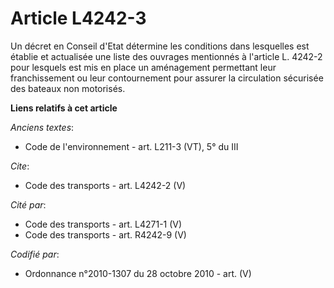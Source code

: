# Article L4242-3

Un décret en Conseil d'Etat détermine les conditions dans lesquelles est établie et actualisée une liste des ouvrages
mentionnés à l'article L. 4242-2 pour lesquels est mis en place un aménagement permettant leur franchissement ou leur
contournement pour assurer la circulation sécurisée des bateaux non motorisés.

**Liens relatifs à cet article**

_Anciens textes_:

  - Code de l'environnement - art. L211-3 (VT), 5° du III

_Cite_:

  - Code des transports - art. L4242-2 (V)

_Cité par_:

  - Code des transports - art. L4271-1 (V)
  - Code des transports - art. R4242-9 (V)

_Codifié par_:

  - Ordonnance n°2010-1307 du 28 octobre 2010 - art. (V)
